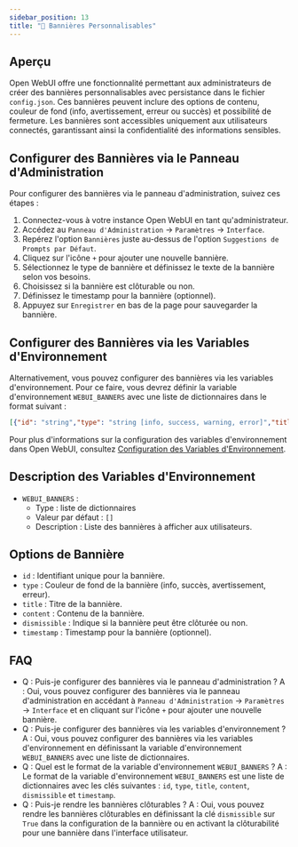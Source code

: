 ```yaml
---
sidebar_position: 13
title: "🔰 Bannières Personnalisables"
---
```


Aperçu
--------

Open WebUI offre une fonctionnalité permettant aux administrateurs de créer des bannières personnalisables avec persistance dans le fichier `config.json`. Ces bannières peuvent inclure des options de contenu, couleur de fond (info, avertissement, erreur ou succès) et possibilité de fermeture. Les bannières sont accessibles uniquement aux utilisateurs connectés, garantissant ainsi la confidentialité des informations sensibles.

Configurer des Bannières via le Panneau d'Administration
---------------------------------------------

Pour configurer des bannières via le panneau d'administration, suivez ces étapes :

1. Connectez-vous à votre instance Open WebUI en tant qu'administrateur.
2. Accédez au `Panneau d'Administration` -> `Paramètres` -> `Interface`.
3. Repérez l'option `Bannières` juste au-dessus de l'option `Suggestions de Prompts par Défaut`.
4. Cliquez sur l'icône `+` pour ajouter une nouvelle bannière.
5. Sélectionnez le type de bannière et définissez le texte de la bannière selon vos besoins.
6. Choisissez si la bannière est clôturable ou non.
7. Définissez le timestamp pour la bannière (optionnel).
8. Appuyez sur `Enregistrer` en bas de la page pour sauvegarder la bannière.

Configurer des Bannières via les Variables d'Environnement
------------------------------------------------

Alternativement, vous pouvez configurer des bannières via les variables d'environnement. Pour ce faire, vous devrez définir la variable d'environnement `WEBUI_BANNERS` avec une liste de dictionnaires dans le format suivant :

```json
[{"id": "string","type": "string [info, success, warning, error]","title": "string","content": "string","dismissible": False,"timestamp": 1000}]
```

Pour plus d'informations sur la configuration des variables d'environnement dans Open WebUI, consultez [Configuration des Variables d'Environnement](https://docs.openwebui.com/getting-started/env-configuration#webui_banners).

Description des Variables d'Environnement
---------------------------------

* `WEBUI_BANNERS` :
  * Type : liste de dictionnaires
  * Valeur par défaut : `[]`
  * Description : Liste des bannières à afficher aux utilisateurs.

Options de Bannière
----------------

* `id` : Identifiant unique pour la bannière.
* `type` : Couleur de fond de la bannière (info, succès, avertissement, erreur).
* `title` : Titre de la bannière.
* `content` : Contenu de la bannière.
* `dismissible` : Indique si la bannière peut être clôturée ou non.
* `timestamp` : Timestamp pour la bannière (optionnel).

FAQ
----

* Q : Puis-je configurer des bannières via le panneau d'administration ?
A : Oui, vous pouvez configurer des bannières via le panneau d'administration en accédant à `Panneau d'Administration` -> `Paramètres` -> `Interface` et en cliquant sur l'icône `+` pour ajouter une nouvelle bannière.
* Q : Puis-je configurer des bannières via les variables d'environnement ?
A : Oui, vous pouvez configurer des bannières via les variables d'environnement en définissant la variable d'environnement `WEBUI_BANNERS` avec une liste de dictionnaires.
* Q : Quel est le format de la variable d'environnement `WEBUI_BANNERS` ?
A : Le format de la variable d'environnement `WEBUI_BANNERS` est une liste de dictionnaires avec les clés suivantes : `id`, `type`, `title`, `content`, `dismissible` et `timestamp`.
* Q : Puis-je rendre les bannières clôturables ?
A : Oui, vous pouvez rendre les bannières clôturables en définissant la clé `dismissible` sur `True` dans la configuration de la bannière ou en activant la clôturabilité pour une bannière dans l'interface utilisateur.
